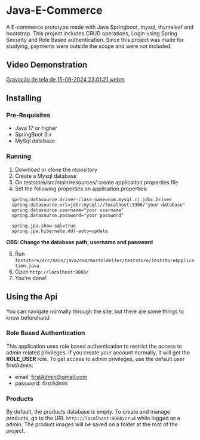 # Java-E-Commerce

A E-commerce prototype made with Java Springboot, mysql, thymeleaf and bootstrap. This project includes CRUD operations, Login using Spring Security and Role Based authentication. Since this project was made for studying, payments were outside the scope and were not included.

## Video Demonstration

[Gravação de tela de 15-09-2024 23:01:21.webm](https://github.com/user-attachments/assets/fbb62fd7-115b-44f9-a789-12f567995e50)

## Installing

### Pre-Requisites

* Java 17 or higher
* SpringBoot 3.x
* MySql database

### Running

1. Download or clone the repository
2. Create a Mysql database
3. On teststore/src/main/resources/ create application.properties file
4. Set the following properties on application.properties:

  ```
    spring.datasource.driver-class-name=com.mysql.cj.jdbc.Driver
    spring.datasource.url=jdbc:mysql://localhost:3306/"your database"
    spring.datasource.username="your username"
    spring.datasource.password="your password"
    
    spring.jpa.show-sql=true
    spring.jpa.hibernate.ddl-auto=update
  ```
  **OBS: Change the database path, username and password**
  
5. Run `teststore/src/main/java/com/marteldelfer/teststore/TeststoreApplication.java`
6. Open `http://localhost:8080/`
7. You're done!

## Using the Api

You can navigate normally through the site, but there are some things to know beforehand

### Role Based Authentication

This application uses role based authentication to restrict the access to admin related privileges. If you create your account normally, it will get the **ROLE_USER** role. To get access to admin privileges, use the default user firstAdmin:

* email: firstAdmin@gmail.com
* password: firstAdmin

### Products

By default, the products database is empty. To create and manage products, go to the URL `http://localhost:8080/crud` while logged as a admin. The product images will be saved on a folder at the root of the project.
